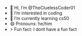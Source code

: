 - 👋 Hi, I’m @TheCluelessCoder01
- 👀 I’m interested in coding
- 🌱 I’m currently learning cs50
- 😄 Pronouns: he/him
- ⚡ Fun fact: I dont have a fun fact

<!---
TheCluelessCoder01/TheCluelessCoder01 is a ✨ special ✨ repository because its `README.md` (this file) appears on your GitHub profile.
You can click the Preview link to take a look at your changes.
--->
